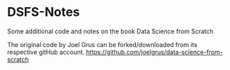 # DSFS-Notes

Some additional code and notes on the book Data Science from Scratch

The original code by Joel Grus can be forked/downloaded from its respective gitHub account.
https://github.com/joelgrus/data-science-from-scratch
